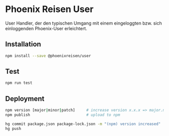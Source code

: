 # Phoenix Reisen User

User Handler, der den typischen Umgang mit einem eingeloggten bzw. sich einloggenden Phoenix-User erleichtert.

## Installation

```bash
npm install --save @phoenixreisen/user
```

## Test

```bash
npm run test
```

## Deployment

```bash
npm version [major|minor|patch]     # increase version x.x.x => major.minor.patch
npm publish                         # upload to npm

hg commit package.json package-lock.json -m "(npm) version increased"
hg push
```